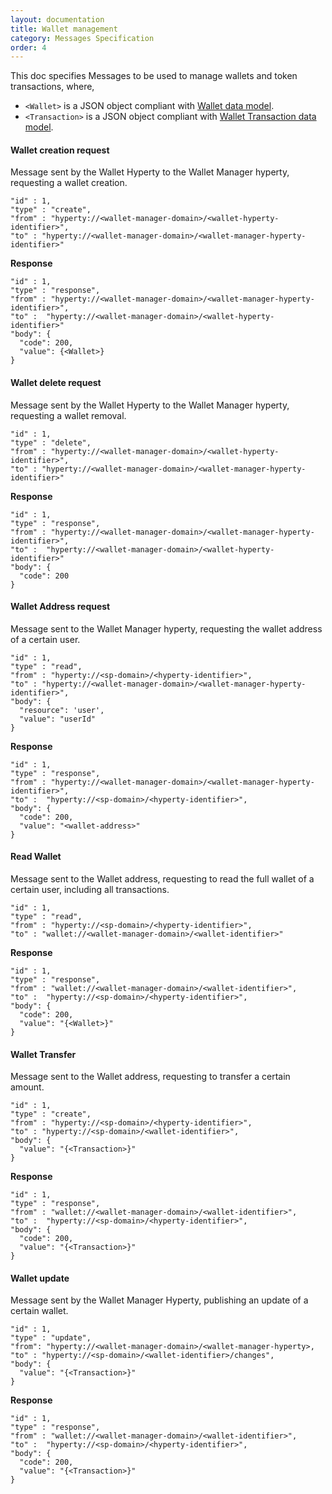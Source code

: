 ```yaml
---
layout: documentation
title: Wallet management
category: Messages Specification
order: 4
---
```


This doc specifies Messages to be used to manage wallets and token transactions, where,

-	`<Wallet>` is a JSON object compliant with [Wallet data model](../datamodel/data-objects/wallet/readme/).
-	`<Transaction>` is a JSON object compliant with [Wallet Transaction data model](../datamodel/data-objects/wallet/readme/).

#### Wallet creation request

Message sent by the Wallet Hyperty to the Wallet Manager hyperty, requesting a wallet creation.

```
"id" : 1,
"type" : "create",
"from" : "hyperty://<wallet-manager-domain>/<wallet-hyperty-identifier>",
"to" : "hyperty://<wallet-manager-domain>/<wallet-manager-hyperty-identifier>"
```

**Response**

```
"id" : 1,
"type" : "response",
"from" : "hyperty://<wallet-manager-domain>/<wallet-manager-hyperty-identifier>",
"to" :  "hyperty://<wallet-manager-domain>/<wallet-hyperty-identifier>"
"body": {
  "code": 200,
  "value": {<Wallet>}
}
```

#### Wallet delete request

Message sent by the Wallet Hyperty to the Wallet Manager hyperty, requesting a wallet removal.

```
"id" : 1,
"type" : "delete",
"from" : "hyperty://<wallet-manager-domain>/<wallet-hyperty-identifier>",
"to" : "hyperty://<wallet-manager-domain>/<wallet-manager-hyperty-identifier>"
```

**Response**

```
"id" : 1,
"type" : "response",
"from" : "hyperty://<wallet-manager-domain>/<wallet-manager-hyperty-identifier>",
"to" :  "hyperty://<wallet-manager-domain>/<wallet-hyperty-identifier>"
"body": {
  "code": 200
}
```

#### Wallet Address request

Message sent to the Wallet Manager hyperty, requesting the wallet address of a certain user.

```
"id" : 1,
"type" : "read",
"from" : "hyperty://<sp-domain>/<hyperty-identifier>",
"to" : "hyperty://<wallet-manager-domain>/<wallet-manager-hyperty-identifier>",
"body": {
  "resource": 'user',
  "value": "userId"
}
```

**Response**

```
"id" : 1,
"type" : "response",
"from" : "hyperty://<wallet-manager-domain>/<wallet-manager-hyperty-identifier>",
"to" :  "hyperty://<sp-domain>/<hyperty-identifier>",
"body": {
  "code": 200,
  "value": "<wallet-address>"
}
```

#### Read Wallet

Message sent to the Wallet address, requesting to read the full wallet of a certain user, including all transactions.

```
"id" : 1,
"type" : "read",
"from" : "hyperty://<sp-domain>/<hyperty-identifier>",
"to" : "wallet://<wallet-manager-domain>/<wallet-identifier>"
```

**Response**

```
"id" : 1,
"type" : "response",
"from" : "wallet://<wallet-manager-domain>/<wallet-identifier>",
"to" :  "hyperty://<sp-domain>/<hyperty-identifier>",
"body": {
  "code": 200,
  "value": "{<Wallet>}"
}
```

#### Wallet Transfer

Message sent to the Wallet address, requesting to transfer a certain amount.

```
"id" : 1,
"type" : "create",
"from" : "hyperty://<sp-domain>/<hyperty-identifier>",
"to" : "hyperty://<sp-domain>/<wallet-identifier>",
"body": {
  "value": "{<Transaction>}"
}
```

**Response**

```
"id" : 1,
"type" : "response",
"from" : "wallet://<wallet-manager-domain>/<wallet-identifier>",
"to" :  "hyperty://<sp-domain>/<hyperty-identifier>",
"body": {
  "code": 200,
  "value": "{<Transaction>}"
}
```

#### Wallet update

Message sent by the Wallet Manager Hyperty, publishing an update of a certain wallet.

```
"id" : 1,
"type" : "update",
"from": "hyperty://<wallet-manager-domain>/<wallet-manager-hyperty>,
"to" : "hyperty://<sp-domain>/<wallet-identifier>/changes",
"body": {
  "value": "{<Transaction>}"
}
```

**Response**

```
"id" : 1,
"type" : "response",
"from" : "wallet://<wallet-manager-domain>/<wallet-identifier>",
"to" :  "hyperty://<sp-domain>/<hyperty-identifier>",
"body": {
  "code": 200,
  "value": "{<Transaction>}"
}
```
